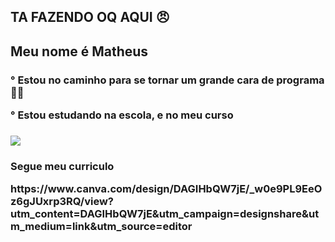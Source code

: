 ## TA FAZENDO OQ AQUI 😠

<h2> Meu nome é Matheus </h2>
<h3>
<p> ° Estou no caminho para se tornar um grande cara de programa 🤫😱
<p> ° Estou estudando na escola, e no meu curso </p>
<h3/>


![](https://media1.tenor.com/m/MHtnl9iadvgAAAAd/rikoamv-sukuna.gif)

<h3> Segue meu curriculo
<p> <atributo target="_blank"> https://www.canva.com/design/DAGIHbQW7jE/_w0e9PL9EeOz6gJUxrp3RQ/view?utm_content=DAGIHbQW7jE&utm_campaign=designshare&utm_medium=link&utm_source=editor</p>
</h3>



 
 
 </html>

